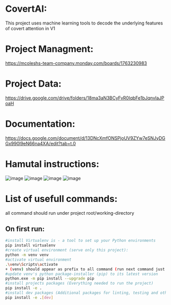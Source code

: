 # CovertAI:
This project uses machine learning tools to decode the underlying features of covert attention in V1

# Project Managment:
https://mcoleshs-team-company.monday.com/boards/1763230983

# Project Data:
https://drive.google.com/drive/folders/18ma3aN3BCyFvR0IqbFe1bJqnvlaJPoaH

# Documentation:
https://docs.google.com/document/d/13DNcXmfONSPjoUV9ZYw7eSNJyDGGx990l9eN66na4XA/edit?tab=t.0

# Hamutal instructions:
![image](https://github.com/user-attachments/assets/33d1cf52-9a07-4328-8244-0946cb99b9d2)
![image](https://github.com/user-attachments/assets/5a1fb906-3688-4135-bc8b-d583a149c448)
![image](https://github.com/user-attachments/assets/7b5dc0e1-88cf-42db-877c-d7baee3a9ec8)
![image](https://github.com/user-attachments/assets/70dc1a26-7a03-4419-a2ad-06ad7cba2602)


# List of usefull commands:
all command should run under project root/working-directory

## On first run:
```bash 
#install Virtualenv is - a tool to set up your Python environments
pip install virtualenv
#create virtual environment (serve only this project):
python -m venv venv
#activate virtual environment
.\venv\Scripts\activate
+ (venv) should appear as prefix to all command (run next command just after activating venv)
#update venv's python package-installer (pip) to its latest version
python.exe -m pip install --upgrade pip
#install projects packages (Everything needed to run the project)
pip install -e .
#install dev packages (Additional packages for linting, testing and other developer tools)
pip install -e .[dev]
``` 
